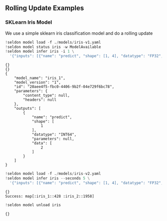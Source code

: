 ## Rolling Update Examples


### SKLearn Iris Model

We use a simple sklearn iris classification model and do a rolling update


```python
!seldon model load -f ./models/iris-v1.yaml
!seldon model status iris -w ModelAvailable 
!seldon model infer iris -i 1 \
  '{"inputs": [{"name": "predict", "shape": [1, 4], "datatype": "FP32", "data": [[1, 2, 3, 4]]}]}' 
```

    {}
    {}
    {
    	"model_name": "iris_1",
    	"model_version": "1",
    	"id": "20aee4f5-fbc0-4406-9b2f-04e729f6bc78",
    	"parameters": {
    		"content_type": null,
    		"headers": null
    	},
    	"outputs": [
    		{
    			"name": "predict",
    			"shape": [
    				1
    			],
    			"datatype": "INT64",
    			"parameters": null,
    			"data": [
    				2
    			]
    		}
    	]
    }



```python
!seldon model load -f ./models/iris-v2.yaml
!seldon model infer iris --seconds 5 \
  '{"inputs": [{"name": "predict", "shape": [1, 4], "datatype": "FP32", "data": [[1, 2, 3, 4]]}]}' 
```

    {}
    Success: map[:iris_1::428 :iris_2::1958]



```python
!seldon model unload iris
```

    {}



```python

```
